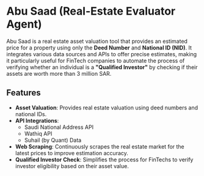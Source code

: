 # Abu Saad (Real-Estate Evaluator Agent)

Abu Saad is a real estate asset valuation tool that provides an estimated price for a property using only the **Deed Number** and **National ID (NID)**. It integrates various data sources and APIs to offer precise estimates, making it particularly useful for FinTech companies to automate the process of verifying whether an individual is a **"Qualified Investor"** by checking if their assets are worth more than 3 million SAR.

## Features
- **Asset Valuation**: Provides real estate valuation using deed numbers and national IDs.
- **API Integrations**:
  - Saudi National Address API
  - Wathiq API
  - Suhail (by Quant) Data
- **Web Scraping**: Continuously scrapes the real estate market for the latest prices to improve estimation accuracy.
- **Qualified Investor Check**: Simplifies the process for FinTechs to verify investor eligibility based on their asset value.
